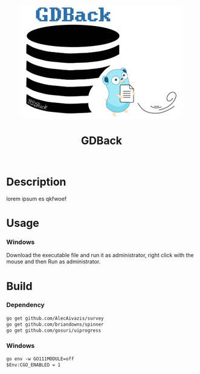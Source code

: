 <p align="center">
  <img width="auto" height="300" src="images/main_logo.jpg">
  <br>
  <h1 align="center">GDBack</h1>
  <br>
</p>

# Description
lorem ipsum es qkfwoef
# Usage
### Windows
Download the executable file and run it as administrator, right click with the mouse and then Run as administrator.

# Build
### Dependency
```
go get github.com/AlecAivazis/survey
go get github.com/briandowns/spinner
go get github.com/gosuri/uiprogress
```
### Windows
```
go env -w GO111MODULE=off
$Env:CGO_ENABLED = 1
```
